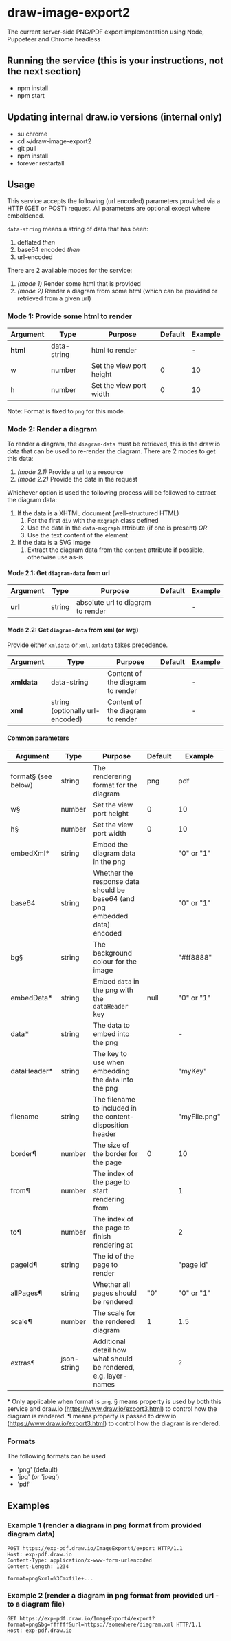 # draw-image-export2
The current server-side PNG/PDF export implementation using Node, Puppeteer and Chrome headless

## Running the service (this is your instructions, not the next section)
* npm install
* npm start

## Updating internal draw.io versions (internal only)

* su chrome
* cd ~/draw-image-export2
* git pull
* npm install
* forever restartall

## Usage
This service accepts the following (url encoded) parameters provided via a HTTP (GET or POST) request. All parameters are optional except where emboldened.

`data-string` means a string of data that has been:
1. deflated _then_
2. base64 encoded _then_
3. url-encoded

There are 2 available modes for the service:
1. _(mode 1)_ Render some html that is provided
2. _(mode 2)_ Render a diagram from some html (which can be provided or retrieved from a given url)

### Mode 1: Provide some html to render

| Argument | Type | Purpose | Default | Example |
| ---- | ---- | ---- | ---- | ---- |
| **html** | data-string | html to render |  | - |
| w | number | Set the view port height | 0 | 10 |
| h | number | Set the view port width | 0 | 10 |

Note: Format is fixed to `png` for this mode.

### Mode 2: Render a diagram
To render a diagram, the `diagram-data` must be retrieved, this is the draw.io data that can be used to re-render the diagram. There are 2 modes to get this data:
1. _(mode 2.1)_ Provide a url to a resource
1. _(mode 2.2)_ Provide the data in the request

Whichever option is used the following process will be followed to extract the diagram data:
1. If the data is a XHTML document (well-structured HTML)
   1. For the first `div` with the `mxgraph` class defined
   1. Use the data in the `data-mxgraph` attribute (if one is present) _OR_
   1. Use the text content of the element
1. If the data is a SVG image
   1. Extract the diagram data from the `content` attribute if possible, otherwise use as-is

#### Mode 2.1: Get `diagram-data` from url

| Argument | Type | Purpose | Default | Example |
| ---- | ---- | ---- | ---- | ---- |
| **url** | string | absolute url to diagram to render |  | - |

#### Mode 2.2: Get `diagram-data` from xml (or svg)
Provide either `xmldata` or `xml`, `xmldata` takes precedence.

| Argument | Type | Purpose | Default | Example |
| ---- | ---- | ---- | ---- | ---- |
| **xmldata** | data-string | Content of the diagram to render |  | - |
| **xml** | string (optionally url-encoded) | Content of the diagram to render |  | - |

#### Common parameters
| Argument | Type | Purpose | Default | Example |
| ---- | ---- | ---- | ---- | ---- |
| format§ (see below) | string | The renderering format for the diagram | png | pdf |
| w§ | number | Set the view port height | 0 | 10 |
| h§ | number | Set the view port width | 0 | 10 |
| embedXml* | string | Embed the diagram data in the png | | "0" or "1" |
| base64 | string | Whether the response data should be base64 (and png embedded data) encoded | | "0" or "1" |
| bg§ | string | The background colour for the image | | "#ff8888" |
| embedData* | string | Embed `data` in the png with the `dataHeader` key | null | "0" or "1" |
| data* | string | The data to embed into the png | | - |
| dataHeader* | string | The key to use when embedding the `data` into the png | | "myKey" |
| filename | string | The filename to included in the content-disposition header | | "myFile.png" |
| border¶ | number | The size of the border for the page | 0 | 10 |
| from¶ | number | The index of the page to start rendering from | | 1 |
| to¶ | number | The index of the page to finish rendering at | | 2 |
| pageId¶ | string | The id of the page to render | | "page id" |
| allPages¶ | string | Whether all pages should be rendered | "0" | "0" or "1" |
| scale¶ | number | The scale for the rendered diagram | 1 | 1.5 |
| extras¶ | json-string | Additional detail how what should be rendered, e.g. layer-names | | ? |

\* Only applicable when format is `png`.
§ means property is used by both this service and draw.io (https://www.draw.io/export3.html) to control how the diagram is rendered.
¶ means property is passed to draw.io (https://www.draw.io/export3.html) to control how the diagram is rendered.

### Formats
The following formats can be used
- 'png' (default)
- 'jpg' (or 'jpeg')
- 'pdf'

## Examples
### Example 1 (render a diagram in png format from provided diagram data)

```
POST https://exp-pdf.draw.io/ImageExport4/export HTTP/1.1
Host: exp-pdf.draw.io
Content-Type: application/x-www-form-urlencoded
Content-Length: 1234

format=png&xml=%3Cmxfile+...
```

### Example 2 (render a diagram in png format from provided url - to a diagram file)

```
GET https://exp-pdf.draw.io/ImageExport4/export?format=png&bg=ffffff&url=https://somewhere/diagram.xml HTTP/1.1
Host: exp-pdf.draw.io
```
